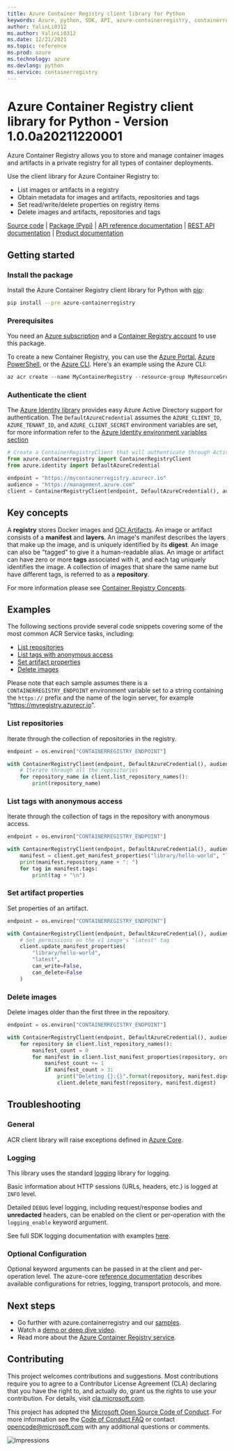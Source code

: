 ```yaml
---
title: Azure Container Registry client library for Python
keywords: Azure, python, SDK, API, azure-containerregistry, containerregistry
author: YalinLi0312
ms.author: YalinLi0312
ms.date: 12/21/2021
ms.topic: reference
ms.prod: azure
ms.technology: azure
ms.devlang: python
ms.service: containerregistry
---
```

# Azure Container Registry client library for Python - Version 1.0.0a20211220001 


Azure Container Registry allows you to store and manage container images and artifacts in a private registry for all types of container deployments.

Use the client library for Azure Container Registry to:

- List images or artifacts in a registry
- Obtain metadata for images and artifacts, repositories and tags
- Set read/write/delete properties on registry items
- Delete images and artifacts, repositories and tags

[Source code][source] | [Package (Pypi)][package] | [API reference documentation][docs] | [REST API documentation][rest_docs] | [Product documentation][product_docs]

## Getting started

### Install the package

Install the Azure Container Registry client library for Python with [pip][pip_link]:

```bash
pip install --pre azure-containerregistry
```

### Prerequisites

You need an [Azure subscription][azure_sub] and a [Container Registry account][container_registry_docs] to use this package.

To create a new Container Registry, you can use the [Azure Portal][container_registry_create_portal],
[Azure PowerShell][container_registry_create_ps], or the [Azure CLI][container_registry_create_cli].
Here's an example using the Azure CLI:

```Powershell
az acr create --name MyContainerRegistry --resource-group MyResourceGroup --location westus --sku Basic
```

### Authenticate the client

The [Azure Identity library][identity] provides easy Azure Active Directory support for authentication. The `DefaultAzureCredential` assumes the `AZURE_CLIENT_ID`, `AZURE_TENANT_ID`, and `AZURE_CLIENT_SECRET` environment variables are set, for more information refer to the [Azure Identity environment variables section](https://github.com/Azure/azure-sdk-for-python/tree/main/sdk/identity/azure-identity#environment-variables)

```python
# Create a ContainerRegistryClient that will authenticate through Active Directory
from azure.containerregistry import ContainerRegistryClient
from azure.identity import DefaultAzureCredential

endpoint = "https://mycontainerregistry.azurecr.io"
audience = "https://management.azure.com"
client = ContainerRegistryClient(endpoint, DefaultAzureCredential(), audience=audience)
```

## Key concepts

A **registry** stores Docker images and [OCI Artifacts](https://opencontainers.org/).  An image or artifact consists of a **manifest** and **layers**.  An image's manifest describes the layers that make up the image, and is uniquely identified by its **digest**.  An image can also be "tagged" to give it a human-readable alias.  An image or artifact can have zero or more **tags** associated with it, and each tag uniquely identifies the image.  A collection of images that share the same name but have different tags, is referred to as a **repository**.

For more information please see [Container Registry Concepts](https://docs.microsoft.com/azure/container-registry/container-registry-concepts).


## Examples

The following sections provide several code snippets covering some of the most common ACR Service tasks, including:

- [List repositories](#list-repositories)
- [List tags with anonymous access](#list-tags-with-anonymous-access)
- [Set artifact properties](#set-artifact-properties)
- [Delete images](#delete-images)

Please note that each sample assumes there is a `CONTAINERREGISTRY_ENDPOINT` environment variable set to a string containing the `https://` prefix and the name of the login server, for example "https://myregistry.azurecr.io".

### List repositories

Iterate through the collection of repositories in the registry.

```python
endpoint = os.environ["CONTAINERREGISTRY_ENDPOINT"]

with ContainerRegistryClient(endpoint, DefaultAzureCredential(), audience="https://management.azure.com") as client:
    # Iterate through all the repositories
    for repository_name in client.list_repository_names():
        print(repository_name)
```

### List tags with anonymous access

Iterate through the collection of tags in the repository with anonymous access.

```python
endpoint = os.environ["CONTAINERREGISTRY_ENDPOINT"]

with ContainerRegistryClient(endpoint, DefaultAzureCredential(), audience="https://management.azure.com") as client:
    manifest = client.get_manifest_properties("library/hello-world", "latest")
    print(manifest.repository_name + ": ")
    for tag in manifest.tags:
        print(tag + "\n")
```

### Set artifact properties

Set properties of an artifact.

```python
endpoint = os.environ["CONTAINERREGISTRY_ENDPOINT"]

with ContainerRegistryClient(endpoint, DefaultAzureCredential(), audience="https://management.azure.com") as client:
    # Set permissions on the v1 image's "latest" tag
    client.update_manifest_properties(
        "library/hello-world",
        "latest",
        can_write=False,
        can_delete=False
    )
```

### Delete images

Delete images older than the first three in the repository.

```python
endpoint = os.environ["CONTAINERREGISTRY_ENDPOINT"]

with ContainerRegistryClient(endpoint, DefaultAzureCredential(), audience="https://management.azure.com") as client:
    for repository in client.list_repository_names():
        manifest_count = 0
        for manifest in client.list_manifest_properties(repository, order_by=ManifestOrder.LAST_UPDATE_TIME_DESCENDING):
            manifest_count += 1
            if manifest_count > 3:
                print("Deleting {}:{}".format(repository, manifest.digest))
                client.delete_manifest(repository, manifest.digest)
```

## Troubleshooting

### General
ACR client library will raise exceptions defined in [Azure Core][azure_core_exceptions].

### Logging
This library uses the standard
[logging][python_logging] library for logging.

Basic information about HTTP sessions (URLs, headers, etc.) is logged at `INFO` level.

Detailed `DEBUG` level logging, including request/response bodies and **unredacted**
headers, can be enabled on the client or per-operation with the `logging_enable` keyword argument.

See full SDK logging documentation with examples [here][sdk_logging_docs].

### Optional Configuration

Optional keyword arguments can be passed in at the client and per-operation level.
The azure-core [reference documentation][azure_core_ref_docs]
describes available configurations for retries, logging, transport protocols, and more.

## Next steps

- Go further with azure.containerregistry and our [samples][samples].
- Watch a [demo or deep dive video](https://azure.microsoft.com/resources/videos/index/?service=container-registry).
- Read more about the [Azure Container Registry service](https://docs.microsoft.com/azure/container-registry/container-registry-intro).

## Contributing

This project welcomes contributions and suggestions.  Most contributions require
you to agree to a Contributor License Agreement (CLA) declaring that you have
the right to, and actually do, grant us the rights to use your contribution. For
details, visit [cla.microsoft.com][cla].

This project has adopted the [Microsoft Open Source Code of Conduct][coc].
For more information see the [Code of Conduct FAQ][coc_faq]
or contact [opencode@microsoft.com][coc_contact] with any
additional questions or comments.

![Impressions](https://azure-sdk-impressions.azurewebsites.net/api/impressions/azure-sdk-for-python%2Fsdk%2Fcontainerregistry%2Fazure-containerregistry%2FREADME.png)

<!-- LINKS -->
[source]: https://github.com/Azure/azure-sdk-for-python/tree/main/sdk/containerregistry/azure-containerregistry
[package]: https://pypi.org/project/azure-containerregistry/
[docs]: https://azuresdkdocs.blob.core.windows.net/$web/python/azure-containerregistry/1.0.0b1/index.html
[rest_docs]: https://docs.microsoft.com/rest/api/containerregistry/
[product_docs]:  https://docs.microsoft.com/azure/container-registry
[pip_link]: https://pypi.org
[container_registry_docs]: https://docs.microsoft.com/azure/container-registry/container-registry-intro
[container_registry_create_ps]: https://docs.microsoft.com/azure/container-registry/container-registry-get-started-powershell
[container_registry_create_cli]: https://docs.microsoft.com/azure/container-registry/container-registry-get-started-azure-cli
[container_registry_create_portal]: https://docs.microsoft.com/azure/container-registry/container-registry-get-started-portal
[container_registry_concepts]: https://docs.microsoft.com/azure/container-registry/container-registry-concepts
[azure_cli]: https://docs.microsoft.com/cli/azure
[azure_sub]: https://azure.microsoft.com/free/
[identity]: https://github.com/Azure/azure-sdk-for-python/blob/main/sdk/identity/azure-identity/README.md
[samples]: https://github.com/Azure/azure-sdk-for-python/tree/main/sdk/containerregistry/azure-containerregistry/samples
[cla]: https://cla.microsoft.com
[coc]: https://opensource.microsoft.com/codeofconduct/
[coc_faq]: https://opensource.microsoft.com/codeofconduct/faq/
[coc_contact]: mailto:opencode@microsoft.com
[azure_core_ref_docs]: https://aka.ms/azsdk/python/core/docs
[azure_core_exceptions]: https://aka.ms/azsdk/python/core/docs#module-azure.core.exceptions
[python_logging]: https://docs.python.org/3/library/logging.html
[sdk_logging_docs]: https://docs.microsoft.com/azure/developer/python/azure-sdk-logging

